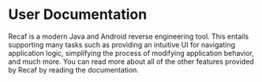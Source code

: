# User Documentation

Recaf is a modern Java and Android reverse engineering tool. This entails supporting many tasks such as providing an intuitive UI for navigating application logic, simplifying the process of modifying application behavior, and much more. You can read more about all of the other features provided by Recaf by reading the documentation.
